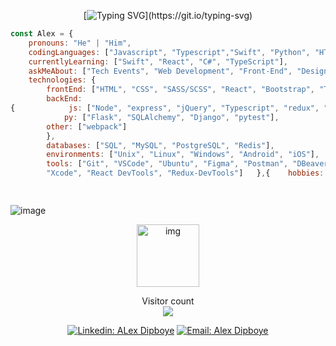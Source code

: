 <div align="center">

[![Typing SVG](https://readme-typing-svg.herokuapp.com?center=true&color=54b5d2&lines=Hi,+My+name+is+Alex+Dipboye.;I+am+a+Front-End+Web+Developer.)](https://git.io/typing-svg)

</div>

```javascript
const Alex = {
    pronouns: "He" | "Him",
    codingLanguages: ["Javascript", "Typescript","Swift", "Python", "HTML", "CSS", "SQL", "C"],
    currentlyLearning: ["Swift", "React", "C#", "TypeScript"],
    askMeAbout: ["Tech Events", "Web Development", "Front-End", "Design", "Music", "PLants"],
    technologies: {
        frontEnd: ["HTML", "CSS", "SASS/SCSS", "React", "Bootstrap", "Tailwind"],
        backEnd:
{            js: ["Node", "express", "jQuery", "Typescript", "redux", "rtk", "react-redux", "react-router", "react-router-dom","jest", "mocha", "chai", "sinon", "enzyme"],
            py: ["Flask", "SQLAlchemy", "Django", "pytest"],
	    other: ["webpack"]
        },
        databases: ["SQL", "MySQL", "PostgreSQL", "Redis"],
        environments: ["Unix", "Linux", "Windows", "Android", "iOS"],
        tools: ["Git", "VSCode", "Ubuntu", "Figma", "Postman", "DBeaver",
        "Xcode", "React DevTools", "Redux-DevTools"]   },{    hobbies: ["Gardening", "Cycling", "Coffee shops", "Camping", "Strategy games"],};

	
```
![image](https://github.com/Tribeoftech/Tribeoftech/assets/113186733/c40cad0e-656b-44aa-9287-99f13b09bc92)

<p align="center">
    <img src="https://github.githubassets.com/images/mona-loading-default.gif" alt="img" class="center" align="center" width="100px">
</p>
  
<p align="center"> 
  Visitor count<br>
  <img src="https://profile-counter.glitch.me/Tribeoftech/count.svg" />
</p>

<div align="center">

[![Linkedin: ALex Dipboye](https://img.shields.io/badge/-AlexDipboye-blue?style=flat-round&logo=Linkedin&logoColor=white&link=https://www.linkedin.com/in/AlexDipboye/)](https://www.linkedin.com/in/AlexDipboye/)
[![Email: Alex Dipboye](https://img.shields.io/badge/-Gratefulgrowing333@gmail-red?style=flat-square&logo=Gmail&logoColor=white&link=https://mail.google.com/mail/u/1/#inbox)]()
</div>
  
<div align="center">

</div>
